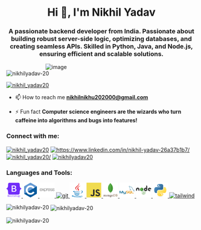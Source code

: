 <h1 align="center">Hi 👋, I'm Nikhil Yadav</h1>
<h3 align="center">A passionate backend developer from India. Passionate about building robust server-side logic, optimizing databases, and creating seamless APIs. Skilled in Python, Java, and Node.js, ensuring efficient and scalable solutions.</h3>
<img align = "right" alt = "image" width = "400" src = "https://user-images.githubusercontent.com/74038190/219923823-bf1ce878-c6b8-4faa-be07-93e6b1006521.gif">

<p align="left"> <img src="https://komarev.com/ghpvc/?username=nikhilyadav-20&label=Profile%20views&color=0e75b6&style=flat" alt="nikhilyadav-20" /> </p>

<p align="left"> <a href="https://twitter.com/nikhil_yadav20" target="blank"><img src="https://img.shields.io/twitter/follow/nikhil_yadav20?logo=twitter&style=for-the-badge" alt="nikhil_yadav20" /></a> </p>

- 📫 How to reach me **nikhilnikhu202000@gmail.com**

- ⚡ Fun fact **Computer science engineers are the wizards who turn caffeine into algorithms and bugs into features!**

<h3 align="left">Connect with me:</h3>
<p align="left">
<a href="https://twitter.com/nikhil_yadav20" target="blank"><img align="center" src="https://raw.githubusercontent.com/rahuldkjain/github-profile-readme-generator/master/src/images/icons/Social/twitter.svg" alt="nikhil_yadav20" height="30" width="40" /></a>
<a href="https://linkedin.com/in/https://www.linkedin.com/in/nikhil-yadav-26a37b1b7/" target="blank"><img align="center" src="https://raw.githubusercontent.com/rahuldkjain/github-profile-readme-generator/master/src/images/icons/Social/linked-in-alt.svg" alt="https://www.linkedin.com/in/nikhil-yadav-26a37b1b7/" height="30" width="40" /></a>
<a href="https://www.leetcode.com/nikhil_yadav20/" target="blank"><img align="center" src="https://raw.githubusercontent.com/rahuldkjain/github-profile-readme-generator/master/src/images/icons/Social/leet-code.svg" alt="nikhil_yadav20/" height="30" width="40" /></a>
<a href="https://auth.geeksforgeeks.org/user/nikhilyadav20" target="blank"><img align="center" src="https://raw.githubusercontent.com/rahuldkjain/github-profile-readme-generator/master/src/images/icons/Social/geeks-for-geeks.svg" alt="nikhilyadav20" height="30" width="40" /></a>
</p>

<h3 align="left">Languages and Tools:</h3>
<p align="left"> <a href="https://getbootstrap.com" target="_blank" rel="noreferrer"> <img src="https://raw.githubusercontent.com/devicons/devicon/master/icons/bootstrap/bootstrap-plain-wordmark.svg" alt="bootstrap" width="40" height="40"/> </a> <a href="https://www.cprogramming.com/" target="_blank" rel="noreferrer"> <img src="https://raw.githubusercontent.com/devicons/devicon/master/icons/c/c-original.svg" alt="c" width="40" height="40"/> </a> <a href="https://expressjs.com" target="_blank" rel="noreferrer"> <img src="https://raw.githubusercontent.com/devicons/devicon/master/icons/express/express-original-wordmark.svg" alt="express" width="40" height="40"/> </a> <a href="https://git-scm.com/" target="_blank" rel="noreferrer"> <img src="https://www.vectorlogo.zone/logos/git-scm/git-scm-icon.svg" alt="git" width="40" height="40"/> </a> <a href="https://www.java.com" target="_blank" rel="noreferrer"> <img src="https://raw.githubusercontent.com/devicons/devicon/master/icons/java/java-original.svg" alt="java" width="40" height="40"/> </a> <a href="https://developer.mozilla.org/en-US/docs/Web/JavaScript" target="_blank" rel="noreferrer"> <img src="https://raw.githubusercontent.com/devicons/devicon/master/icons/javascript/javascript-original.svg" alt="javascript" width="40" height="40"/> </a> <a href="https://www.mongodb.com/" target="_blank" rel="noreferrer"> <img src="https://raw.githubusercontent.com/devicons/devicon/master/icons/mongodb/mongodb-original-wordmark.svg" alt="mongodb" width="40" height="40"/> </a> <a href="https://www.mysql.com/" target="_blank" rel="noreferrer"> <img src="https://raw.githubusercontent.com/devicons/devicon/master/icons/mysql/mysql-original-wordmark.svg" alt="mysql" width="40" height="40"/> </a> <a href="https://nodejs.org" target="_blank" rel="noreferrer"> <img src="https://raw.githubusercontent.com/devicons/devicon/master/icons/nodejs/nodejs-original-wordmark.svg" alt="nodejs" width="40" height="40"/> </a> <a href="https://www.python.org" target="_blank" rel="noreferrer"> <img src="https://raw.githubusercontent.com/devicons/devicon/master/icons/python/python-original.svg" alt="python" width="40" height="40"/> </a> <a href="https://tailwindcss.com/" target="_blank" rel="noreferrer"> <img src="https://www.vectorlogo.zone/logos/tailwindcss/tailwindcss-icon.svg" alt="tailwind" width="40" height="40"/> </a> </p>

<p><img align="left" src="https://github-readme-stats.vercel.app/api/top-langs?username=nikhilyadav-20&show_icons=true&locale=en&layout=compact" alt="nikhilyadav-20" /></p>

<p>&nbsp;<img align="center" src="https://github-readme-stats.vercel.app/api?username=nikhilyadav-20&show_icons=true&locale=en" alt="nikhilyadav-20" /></p>

<p><img align="center" src="https://github-readme-streak-stats.herokuapp.com/?user=nikhilyadav-20&" alt="nikhilyadav-20" /></p>
